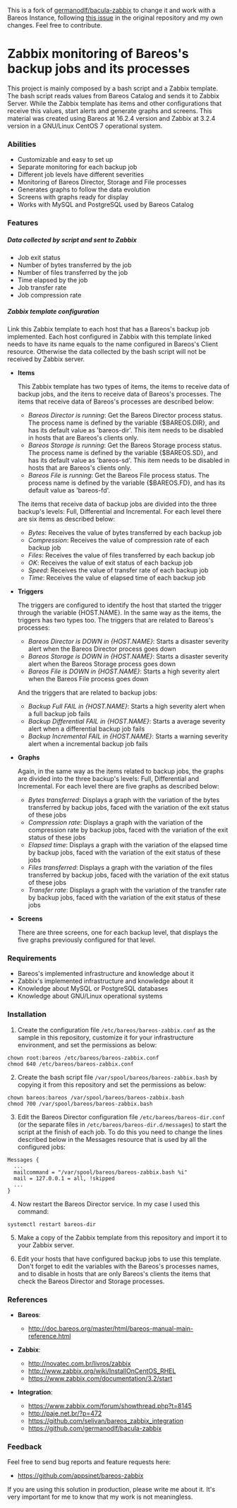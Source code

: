 This is a fork of [germanodlf/bacula-zabbix](https://github.com/germanodlf/bacula-zabbix) to change it and work with a Bareos Instance, following [this issue](https://github.com/germanodlf/bacula-zabbix/issues/6) in the original repository and my own changes. Feel free to contribute.

# Zabbix monitoring of Bareos's backup jobs and its processes

This project is mainly composed by a bash script and a Zabbix template. The bash script reads values from Bareos Catalog and sends it to Zabbix Server. While the Zabbix template has items and other configurations that receive this values, start alerts and generate graphs and screens. This material was created using Bareos at 16.2.4 version and Zabbix at 3.2.4 version in a GNU/Linux CentOS 7 operational system.

### Abilities

- Customizable and easy to set up
- Separate monitoring for each backup job
- Different job levels have different severities
- Monitoring of Bareos Director, Storage and File processes
- Generates graphs to follow the data evolution
- Screens with graphs ready for display
- Works with MySQL and PostgreSQL used by Bareos Catalog

### Features

##### Data collected by script and sent to Zabbix

- Job exit status
- Number of bytes transferred by the job
- Number of files transferred by the job
- Time elapsed by the job
- Job transfer rate
- Job compression rate

##### Zabbix template configuration

Link this Zabbix template to each host that has a Bareos's backup job implemented. Each host configured in Zabbix with this template linked needs to have its name equals to the name configured in Bareos's Client resource. Otherwise the data collected by the bash script will not be received by Zabbix server.

- **Items**

  This Zabbix template has two types of items, the items to receive data of backup jobs, and the itens to receive data of Bareos's processes. The items that receive data of Bareos's processes are described below:

  - *Bareos Director is running*: Get the Bareos Director process status. The process name is defined by the variable {$BAREOS.DIR}, and has its default value as 'bareos-dir'. This item needs to be disabled in hosts that are Bareos's clients only.
  - *Bareos Storage is running*: Get the Bareos Storage process status. The process name is defined by the variable {$BAREOS.SD}, and has its default value as 'bareos-sd'. This item needs to be disabled in hosts that are Bareos's clients only.
  - *Bareos File is running*: Get the Bareos File process status. The process name is defined by the variable {$BAREOS.FD}, and has its default value as 'bareos-fd'.

  The items that receive data of backup jobs are divided into the three backup's levels: Full, Differential and Incremental. For each level there are six items as described below:

  - *Bytes*: Receives the value of bytes transferred by each backup job
  - *Compression*: Receives the value of compression rate of each backup job
  - *Files*: Receives the value of files transferred by each backup job
  - *OK*: Receives the value of exit status of each backup job
  - *Speed*: Receives the value of transfer rate of each backup job
  - *Time*: Receives the value of elapsed time of each backup job

- **Triggers**

  The triggers are configured to identify the host that started the trigger through the variable {HOST.NAME}. In the same way as the items, the triggers has two types too. The triggers that are related to Bareos's processes:

  - *Bareos Director is DOWN in {HOST.NAME}*: Starts a disaster severity alert when the Bareos Director process goes down
  - *Bareos Storage is DOWN in {HOST.NAME}*: Starts a disaster severity alert when the Bareos Storage process goes down
  - *Bareos File is DOWN in {HOST.NAME}*: Starts a high severity alert when the Bareos File process goes down

  And the triggers that are related to backup jobs:

  - *Backup Full FAIL in {HOST.NAME}*: Starts a high severity alert when a full backup job fails
  - *Backup Differential FAIL in {HOST.NAME}*: Starts a average severity alert when a differential backup job fails
  - *Backup Incremental FAIL in {HOST.NAME}*: Starts a warning severity alert when a incremental backup job fails

- **Graphs**

  Again, in the same way as the items related to backup jobs, the graphs are divided into the three backup's levels: Full, Differential and Incremental. For each level there are five graphs as described below:

  - *Bytes transferred*: Displays a graph with the variation of the bytes transferred by backup jobs, faced with the variation of the exit status of these jobs
  - *Compression rate*: Displays a graph with the variation of the compression rate by backup jobs, faced with the variation of the exit status of these jobs
  - *Elapsed time*: Displays a graph with the variation of the elapsed time by backup jobs, faced with the variation of the exit status of these jobs
  - *Files transferred*: Displays a graph with the variation of the files transferred by backup jobs, faced with the variation of the exit status of these jobs
  - *Transfer rate*: Displays a graph with the variation of the transfer rate by backup jobs, faced with the variation of the exit status of these jobs

- **Screens**

  There are three screens, one for each backup level, that displays the five graphs previously configured for that level.

### Requirements

- Bareos's implemented infrastructure and knowledge about it
- Zabbix's implemented infrastructure and knowledge about it
- Knowledge about MySQL or PostgreSQL databases
- Knowledge about GNU/Linux operational systems

### Installation

1. Create the configuration file `/etc/bareos/bareos-zabbix.conf` as the sample in this repository, customize it for your infrastructure environment, and set the permissions as below:
  ```
  chown root:bareos /etc/bareos/bareos-zabbix.conf
  chmod 640 /etc/bareos/bareos-zabbix.conf
  ```

2. Create the bash script file `/var/spool/bareos/bareos-zabbix.bash` by copying it from this repository and set the permissions as below:
  ```
  chown bareos:bareos /var/spool/bareos/bareos-zabbix.bash
  chmod 700 /var/spool/bareos/bareos-zabbix.bash
  ```

3. Edit the Bareos Director configuration file `/etc/bareos/bareos-dir.conf` (or the separate files in `/etc/bareos/bareos-dir.d/messages`) to start the script at the finish of each job. To do this you need to change the lines described below in the Messages resource that is used by all the configured jobs:
  ```
  Messages {
    ...
    mailcommand = "/var/spool/bareos/bareos-zabbix.bash %i"
    mail = 127.0.0.1 = all, !skipped
    ...
  }
  ```

4. Now restart the Bareos Director service. In my case I used this command:
  ```
  systemctl restart bareos-dir
  ```

5. Make a copy of the Zabbix template from this repository and import it to your Zabbix server.

6. Edit your hosts that have configured backup jobs to use this template. Don't forget to edit the variables with the Bareos's processes names, and to disable in hosts that are only Bareos's clients the items that check the Bareos Director and Storage processes.

### References

- **Bareos**:

  - http://doc.bareos.org/master/html/bareos-manual-main-reference.html

- **Zabbix**:

  - http://novatec.com.br/livros/zabbix
  - http://www.zabbix.org/wiki/InstallOnCentOS_RHEL
  - https://www.zabbix.com/documentation/3.2/start

- **Integration**:

  - https://www.zabbix.com/forum/showthread.php?t=8145
  - http://paje.net.br/?p=472
  - https://github.com/selivan/bareos_zabbix_integration
  - https://github.com/germanodlf/bacula-zabbix

### Feedback

Feel free to send bug reports and feature requests here:

- https://github.com/appsinet/bareos-zabbix

If you are using this solution in production, please write me about it. It's very important for me to know that my work is not meaningless.
